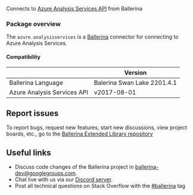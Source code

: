 Connects to [Azure Analysis Services API](https://azure.microsoft.com/en-us/services/analysis-services/) from Ballerina

### Package overview

The `azure.analysisservices` is a [Ballerina](https://ballerina.io/) connector for connecting to Azure Analysis Services.

#### Compatibility
|                             | Version                     |
|-----------------------------|-----------------------------|
| Ballerina Language          | Balerina Swan Lake 2201.4.1 |
| Azure Analysis Services API | v2017-08-01                 |

## Report issues
To report bugs, request new features, start new discussions, view project boards, etc., go to the [Ballerina Extended Library repository](https://github.com/ballerina-platform/ballerina-extended-library)

## Useful links
- Discuss code changes of the Ballerina project in [ballerina-dev@googlegroups.com](mailto:ballerina-dev@googlegroups.com).
- Chat live with us via our [Discord server](https://discord.gg/ballerinalang).
- Post all technical questions on Stack Overflow with the [#ballerina](https://stackoverflow.com/questions/tagged/ballerina) tag
